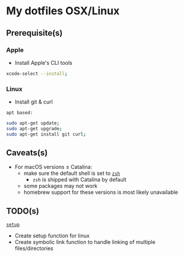 # My dotfiles OSX/Linux

## Prerequisite(s)
### Apple

  * Install Apple's CLI tools

```sh
xcode-select --install;
```

### Linux

  * Install git & curl

`apt based:`

```sh 
sudo apt-get update;
sudo apt-get upgrade; 
sudo apt-get install git curl;
```

## Caveats(s)
  * For macOS versions $\leq$ Catalina:
    * make sure the default shell is set to [`zsh`](https://github.com/ohmyzsh/ohmyzsh/wiki/Installing-ZSH)
	  * `zsh` is shipped with Catalina by default
    * some packages may not work
    * homebrew support for these versions is most likely unavailable

## TODO(s)
[`setup`](./setup)
  * Create setup function for linux
  * Create symbolic link function to handle linking of multiple files/directories
